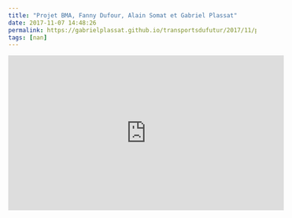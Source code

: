 ```yaml
---
title: "Projet BMA, Fanny Dufour, Alain Somat et Gabriel Plassat"
date: 2017-11-07 14:48:26
permalink: https://gabrielplassat.github.io/transportsdufutur/2017/11/projet-bma-fanny-dufour-alain-somat-et-gabriel-plassat.html
tags: [nan]
---
```


<iframe width="560" height="315" src="https://www.youtube.com/embed/TkF3dzneYm0" frameborder="0" allowfullscreen></iframe>
